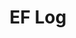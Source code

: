 ---
layout: log_page_archive
title: "EF Log"
category: log
description: A location-specific personal log.
permalink: /log/region/europe
region: Europe
loading_animation: true
sitemap:
  priority: 0.9
---